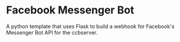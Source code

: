 # Facebook Messenger Bot
A python template that uses Flask to build a webhook for Facebook's Messenger Bot API for the ccbserver.

